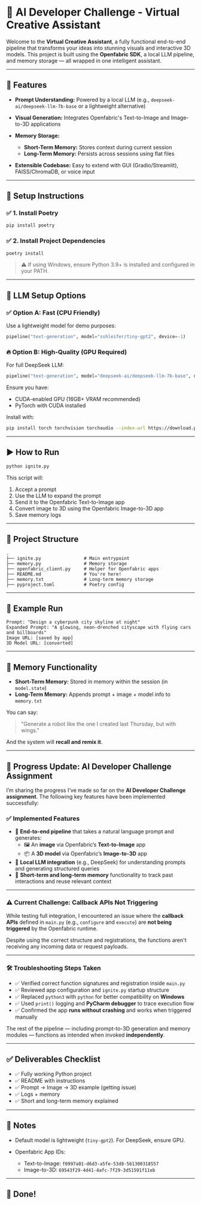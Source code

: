 # 🚀 AI Developer Challenge - Virtual Creative Assistant

Welcome to the **Virtual Creative Assistant**, a fully functional end-to-end pipeline that transforms your ideas into stunning visuals and interactive 3D models. This project is built using the **Openfabric SDK**, a local LLM pipeline, and memory storage — all wrapped in one intelligent assistant.

---

## 🌟 Features

* **Prompt Understanding:** Powered by a local LLM (e.g., `deepseek-ai/deepseek-llm-7b-base` or a lightweight alternative)
* **Visual Generation:** Integrates Openfabric's Text-to-Image and Image-to-3D applications
* **Memory Storage:**

  * **Short-Term Memory:** Stores context during current session
  * **Long-Term Memory:** Persists across sessions using flat files
* **Extensible Codebase:** Easy to extend with GUI (Gradio/Streamlit), FAISS/ChromaDB, or voice input

---

## 🔧 Setup Instructions

### ✅ 1. Install Poetry

```bash
pip install poetry
```

### ✅ 2. Install Project Dependencies

```bash
poetry install
```

> ⚠️ If using Windows, ensure Python 3.9+ is installed and configured in your PATH.

---

## 🧠 LLM Setup Options

### ✅ Option A: Fast (CPU Friendly)

Use a lightweight model for demo purposes:

```python
pipeline("text-generation", model="sshleifer/tiny-gpt2", device=-1)
```

### 🔥 Option B: High-Quality (GPU Required)

For full DeepSeek LLM:

```python
pipeline("text-generation", model="deepseek-ai/deepseek-llm-7b-base", device=0)
```

Ensure you have:

* CUDA-enabled GPU (16GB+ VRAM recommended)
* PyTorch with CUDA installed

Install with:

```bash
pip install torch torchvision torchaudio --index-url https://download.pytorch.org/whl/cu118
```

---

## ▶️ How to Run

```bash
python ignite.py
```

This script will:

1. Accept a prompt
2. Use the LLM to expand the prompt
3. Send it to the Openfabric Text-to-Image app
4. Convert image to 3D using the Openfabric Image-to-3D app
5. Save memory logs

---

## 📁 Project Structure

```
.
├── ignite.py                # Main entrypoint
├── memory.py                # Memory storage
├── openfabric_client.py     # Helper for Openfabric apps
├── README.md                # You're here!
├── memory.txt               # Long-term memory storage
├── pyproject.toml           # Poetry config
```

---

## 📸 Example Run

```
Prompt: "Design a cyberpunk city skyline at night"
Expanded Prompt: "A glowing, neon-drenched cityscape with flying cars and billboards"
Image URL: [saved by app]
3D Model URL: [converted]
```

---

## 🧠 Memory Functionality

* **Short-Term Memory:** Stored in memory within the session (in `model.state`)
* **Long-Term Memory:** Appends prompt + image + model info to `memory.txt`

You can say:

> "Generate a robot like the one I created last Thursday, but with wings."

And the system will **recall and remix it**.

---
## 🚧 Progress Update: AI Developer Challenge Assignment

I’m sharing the progress I've made so far on the **AI Developer Challenge assignment**. The following key features have been implemented successfully:

### ✅ Implemented Features

- 🧠 **End-to-end pipeline** that takes a natural language prompt and generates:
  - 🖼️ An **image** via Openfabric’s **Text-to-Image** app
  - 📦 A **3D model** via Openfabric’s **Image-to-3D** app
- 🔗 **Local LLM integration** (e.g., DeepSeek) for understanding prompts and generating structured queries
- 🧭 **Short-term and long-term memory** functionality to track past interactions and reuse relevant context

---

### ⚠️ Current Challenge: Callback APIs Not Triggering

While testing full integration, I encountered an issue where the **callback APIs** defined in `main.py` (e.g., `configure` and `execute`) are **not being triggered** by the Openfabric runtime.

Despite using the correct structure and registrations, the functions aren't receiving any incoming data or request payloads.

---

### 🛠️ Troubleshooting Steps Taken

- ✅ Verified correct function signatures and registration inside `main.py`
- ✅ Reviewed app configuration and `ignite.py` startup structure
- ✅ Replaced `python3` with `python` for better compatibility on **Windows**
- ✅ Used `print()` logging and **PyCharm debugger** to trace execution flow
- ✅ Confirmed the app **runs without crashing** and works when triggered manually

The rest of the pipeline — including prompt-to-3D generation and memory modules — functions as intended when invoked **independently**.

---

## ✅ Deliverables Checklist

* ✅ Fully working Python project
* ✅ README with instructions
* ✅ Prompt → Image → 3D example (getting issue)
* ✅ Logs + memory
* ✅ Short and long-term memory explained

---

## 📌 Notes

* Default model is lightweight (`tiny-gpt2`). For DeepSeek, ensure GPU.
* Openfabric App IDs:

  * Text-to-Image: `f0997a01-d6d3-a5fe-53d8-561300318557`
  * Image-to-3D: `69543f29-4d41-4afc-7f29-3d51591f11eb`

---

## 🏁 Done!
